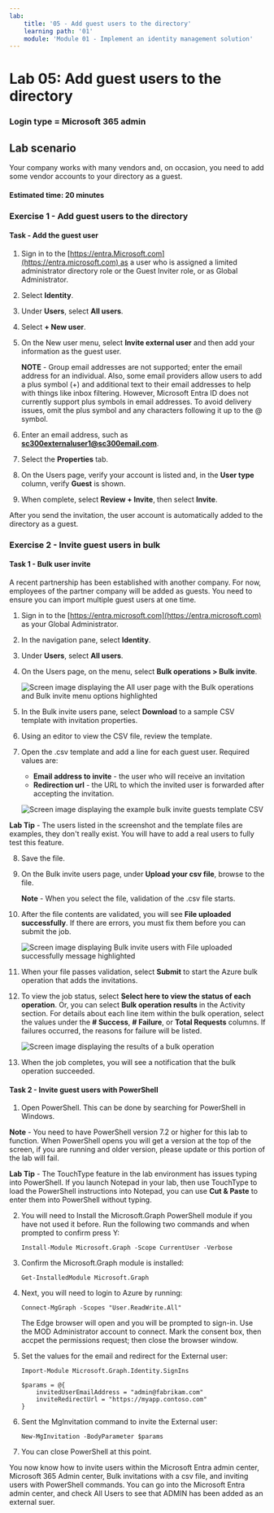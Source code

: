 ```yaml
---
lab:
    title: '05 - Add guest users to the directory'
    learning path: '01'
    module: 'Module 01 - Implement an identity management solution'
---
```


# Lab 05: Add guest users to the directory

### Login type = Microsoft 365 admin

## Lab scenario

Your company works with many vendors and, on occasion, you need to add some vendor accounts to your directory as a guest.

#### Estimated time: 20 minutes

### Exercise 1 - Add guest users to the directory

#### Task - Add the guest user

1. Sign in to the [https://entra.Microsoft.com](https://entra.microsoft.com) as a user who is assigned a limited administrator directory role or the Guest Inviter role, or as Global Administrator.

2. Select **Identity**.

3. Under **Users**, select **All users**.

4. Select **+ New user**.

5. On the New user menu, select **Invite external user** and then add your information as the guest user.

    **NOTE** - Group email addresses are not supported; enter the email address for an individual. Also, some email providers allow users to add a plus symbol (+) and additional text to their email addresses to help with things like inbox filtering. However, Microsoft Entra ID does not currently support plus symbols in email addresses. To avoid delivery issues, omit the plus symbol and any characters following it up to the @ symbol.

6. Enter an email address, such as **sc300externaluser1@sc300email.com**.

7. Select the **Properties** tab.

8. On the Users page, verify your account is listed and, in the **User type** column, verify **Guest** is shown.

9. When complete, select **Review + Invite**, then select **Invite**.


After you send the invitation, the user account is automatically added to the directory as a guest.


### Exercise 2 - Invite guest users in bulk

#### Task 1 - Bulk user invite

A recent partnership has been established with another company. For now, employees of the partner company will be added as guests. You need to ensure you can import multiple guest users at one time.

1. Sign in to the [https://entra.microsoft.com](https://entra.microsoft.com) as your Global Administrator.

2. In the navigation pane, select **Identity**.

3. Under **Users**, select **All users**.

4. On the Users page, on the menu, select **Bulk operations > Bulk invite**.

   ![Screen image displaying the All user page with the Bulk operations and Bulk invite menu options highlighted](./media/lp1-mod3-bulk-invite-option.png)

5. In the Bulk invite users pane, select **Download** to a sample CSV template with invitation properties.

6. Using an editor to view the CSV file, review the template.

7. Open the .csv template and add a line for each guest user. Required values are:

    - **Email address to invite** - the user who will receive an invitation
    - **Redirection url** - the URL to which the invited user is forwarded after accepting the invitation.

    ![Screen image displaying the example bulk invite guests template CSV](./media/lp1-mod3-template-csv.png)

**Lab Tip** - The users listed in the screenshot and the template files are examples, they don't really exist.  You will have to add a real users to fully test this feature.

8. Save the file.

9. On the Bulk invite users page, under **Upload your csv file**, browse to the file.

     **Note** - When you select the file, validation of the .csv file starts.

10. After the file contents are validated, you will see **File uploaded successfully**. If there are errors, you must fix them before you can submit the job.

    ![Screen image displaying Bulk invite users with File uploaded successfully message highlighted](./media/lp1-mod3-bulk-invite-users-upload-csv.png)

11. When your file passes validation, select **Submit** to start the Azure bulk operation that adds the invitations.

12. To view the job status, select **Select here to view the status of each operation**. Or, you can select **Bulk operation results** in the Activity section. For details about each line item within the bulk operation, select the values under the **# Success**, **# Failure**, or **Total Requests** columns. If failures occurred, the reasons for failure will be listed.

    ![Screen image displaying the results of a bulk operation](./media/lp1-mod3-bulk-operations-results.png)

13. When the job completes, you will see a notification that the bulk operation succeeded.

#### Task 2 - Invite guest users with PowerShell

1. Open PowerShell. This can be done by searching for PowerShell in Windows.

**Note** - You need to have PowerShell version 7.2 or higher for this lab to function.  When PowerShell opens you will get a version at the top of the screen, if you are running and older version, please update or this portion of the lab will fail.

**Lab Tip** - The TouchType feature in the lab environment has issues typing into PowerShell. If you launch Notepad in your lab, then use TouchType to load the PowerShell instructions into Notepad, you can use **Cut & Paste** to enter them into PowerShell without typing.

2. You will need to Install the Microsoft.Graph PowerShell module if you have not used it before.  Run the following two commands and when prompted to confirm press Y:

    ```
    Install-Module Microsoft.Graph -Scope CurrentUser -Verbose
    ```
3. Confirm the Microsoft.Graph module is installed:

    ```
    Get-InstalledModule Microsoft.Graph
    ```
    

4. Next, you will need to login to Azure by running:  

    ```
    Connect-MgGraph -Scopes "User.ReadWrite.All"
    ``` 
    The Edge browser will open and you will be prompted to sign-in.  Use the MOD Administrator account to connect.  Mark the consent box, then accpet the permissions request; then close the browser window.

5. Set the values for the email and redirect for the External user:

    ```
    Import-Module Microsoft.Graph.Identity.SignIns
    
    $params = @{
	    invitedUserEmailAddress = "admin@fabrikam.com"
	    inviteRedirectUrl = "https://myapp.contoso.com"
    }
    ```

6. Sent the MgInvitation command to invite the External user:

    ```
    New-MgInvitation -BodyParameter $params
    ```

7. You can close PowerShell at this point.
    
You now know how to invite users within the Microsoft Entra admin center, Microsoft 365 Admin center, Bulk invitations with a csv file, and inviting users with PowerShell commands.  You can go into the Microsoft Entra admin center, and check All Users to see that ADMIN has been added as an external suer.
